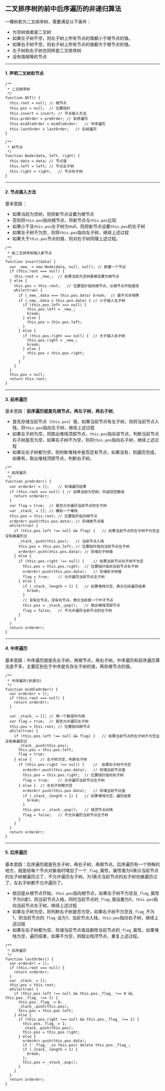 ﻿## 二叉排序树的前中后序遍历的非递归算法
一棵树若为二叉排序树，需要满足以下条件：
 - 为空树或者是二叉树
 - 如果左子树不空，则左子树上所有节点的值都小于根节点的值。
 - 如果右子树不空，则右子树上所有节点的值都大于根节点的值。
 - 左子树和右子树也同样是二叉排序树
 - 没有值相等的节点
--- ---
#### 1. 声明二叉树和节点
```
/**
 * 二叉排序树
 */
function BST() {
  this.root = null; // 根节点
  this.pos = null;  // 位置指针
  this.insert = insert; // 节点插入方法
  this.preOrder = preOrder; // 前序遍历
  this.middleOrder = middleOrder;   // 中序遍历
  this.lastOrder = lastOrder;   // 后续遍历
}

/**
 * 树节点
 */
function Node(data, left, right) {
  this.data = data; // 节点值
  this.left = left; // 节点左子树
  this.right = right;   // 节点右子树
}
```
--- ---
#### 2. 节点插入方法
基本思路：
 - 如果当前为空树，则将新节点设置为根节点
 - 否则将`this.pos`指向根节点，将新节点与`this.pos`比较
 - 如果小于且`this.pos`左子树为null，则将新节点设置`this.pos`的左子树
 - 如果左子树不为空，则将`this.pos`指向左子树，继续上述过程
 - 如果大于`this.pos`节点的值，则对右子树同理上述过程。
```
/**
 * 给二叉排序树插入新节点
 */
function insert(data) {
  var _new_ = new Node(data, null, null); // 新建一个节点
  if (this.root === null) {
    this.root = _new_;  // 如果当前为空树直接设置为根节点
  } else {
    this.pos = this.root;   // 位置指针指向根节点，从根节点开始查找
    while(true) {
      if (_new_.data === this.pos.data) break;  // 值不允许相等
      if (_new_.data < this.pos.data) { // 小于插入左子树
        if (this.pos.left === null) {
          this.pos.left = _new_;
          break;
        } else {
          this.pos = this.pos.left;
        }
      } else {
        if (this.pos.right === null) {  // 大于插入右子树
          this.pos.right = _new_;
          break;
        } else {
          this.pos = this.pos.right;
        }
      }
    }
  }
  this.pos = null;
  return this.root;
}
```
--- ---
#### 3. 前序遍历
基本思路：**前序遍历就是先根节点，再左子树，再右子树**。
 - 首先存储当前节点（`this.pos`）值，如果当前节点有左子树，则将当前节点入栈，将`this.pos`指向左子树，继续上述过程
 - 如果左子树为空，则取出堆栈顶部节点，`this.pos`指向该节点，判断当前节点右子树是否为空，如果右子树不为空，则将`this.pos`指向右子树，继续上述过程
 - 如果左右子树都为空，则判断堆栈中是否还有节点，如果没有，则遍历完成，如果有，取出堆栈顶部节点，判断右子树。
```
/**
 * 前序遍历
 */
function preOrder() {
  var orderArr = [];    // 存储遍历结果
  if (this.root === null) { // 如果当前为空树，则返回空数组
    return orderArr;
  }
  var flag = true;  // 是否允许遍历当前节点的左子树
  var _stack_ = []; // 模拟一个堆栈
  this.pos = this.root; // 位置指针指向根节点
  orderArr.push(this.pos.data); // 存储根节点值
  while(true) {
    if (this.pos.left !== null && flag) {   // 如果当前节点的左子树不为空且没有被遍历过
      _stack_.push(this.pos);   // 当前节点入栈
      this.pos = this.pos.left; // 位置指针指向当前节点左子树
      orderArr.push(this.pos.data); // 存储左子树值
    } else {
      if (this.pos.right !== null) {    // 如果当前节点右子树不为空
        this.pos = this.pos.right;  // 位置指针指向当前节点右子树
        orderArr.push(this.pos.data);   // 存储右子树值
        flag = true;    // 允许遍历当前节点左子树
      } else {
        if (_stack_.length < 1) {   // 如果堆栈为空，表示已经遍历结束
          break;
        }
        // 没有左节点，没有右节点，表示当前是一个叶子节点
        this.pos = _stack_.pop();   // 取出堆栈顶部节点
        flag = false;   // 不允许遍历当前节点的左子树
      }
    }
  }
  return orderArr;
}
```
--- ---
#### 4. 中序遍历
基本思路：中序遍历就是先左子树，再根节点，再右子树。中序遍历和前序遍历算法差不多，主要区别在于中序是先存左子树的值，再存根节点的值。
```
/**
 * 中序遍历(非递归)
 */
function middleOrder() {
  var orderArr = [];
  if (this.root === null) {
    return orderArr;
  }

  var _stack_ = []; // 用一个数组作为栈
  var flag = true;  // 是否允许遍历左子树
  this.pos = this.root; // 位置指向根节点
  while(true) {
    if (this.pos.left !== null && flag) {   // 如果当前节点的左子树不为空且没有被遍历过
      _stack_.push(this.pos); 
      this.pos = this.pos.left;
      flag = true;
    } else {    // 左子树为空，判断右子树
      if (this.pos.right !== null) {    //  如果右子树不为空 
        orderArr.push(this.pos.data);   // 存储当前节点值
        this.pos = this.pos.right;  // 位置指针指向右子树
        flag = true;    // 允许遍历当前节点左子树
      } else {  // 左右子树都为空
        orderArr.push(this.pos.data);   // 存储当前节点值
        if (_stack_.length < 1) {   // 如果堆栈为空，遍历结束
          break;
        }
        this.pos = _stack_.pop();   // 栈顶节点出栈
        flag = false;   // 不允许遍历当前节点左子树
      }
    }
  }
  return orderArr;
}
```
--- ---
#### 5. 后序遍历
基本思路：后序遍历就是先左子树，再右子树，再根节点。后序遍历有一个特殊的地方，就是给每个节点对象临时增加了一个`_flag_`属性，属性值为0表示当前节点的左子树被遍历过了，不允许遍历左子树。为1表示当前节点的右子树也被遍历过了，左右子树都不允许遍历了。
 - 依旧是从根节点开始，`this.pos`指向根节点，如果左子树不为空且`_flag_`属性不为0或1，则当前节点入栈，同时当前节点的`_flag_`值设置为0，`this.pos`指向当前节点左子树，继续上述过程
 - 如果左子树为空，则判断右子树是否为空，如果右子树不为空且`_flag_`不为1，则当前节点的`_flag_`设为1，当前节点入栈，`this.pos`指向右子树，继续上述过程
 - 如果左右子树都为空，存储当前节点值且删除当前节点的`_flag_`属性，如果堆栈为空，遍历结束，如果不为空，则取出栈顶节点，重复上述过程。
```
/**
 * 后序遍历
 */
function lastOrder() {
  var orderArr = [];
  if (this.root === null) {
    return orderArr;
  }
  var _stack_ = [];
  this.pos = this.root;
  while(true) {
    if (this.pos.left !== null && this.pos._flag_ !== 0 && this.pos._flag_ !== 1) {
      this.pos._flag_ = 0;
      _stack_.push(this.pos);
      this.pos = this.pos.left;
    } else {
      if (this.pos.right !== null && this.pos._flag_ !== 1) {
        this.pos._flag_ = 1;
        _stack_.push(this.pos);
        this.pos = this.pos.right;
      } else {
        orderArr.push(this.pos.data);
        if ('_flag_' in this.pos) delete this.pos._flag_;
        if (_stack_.length < 1) {
          break;
        };
        this.pos = _stack_.pop();
      }
    }
  }
  return orderArr;
}
```





